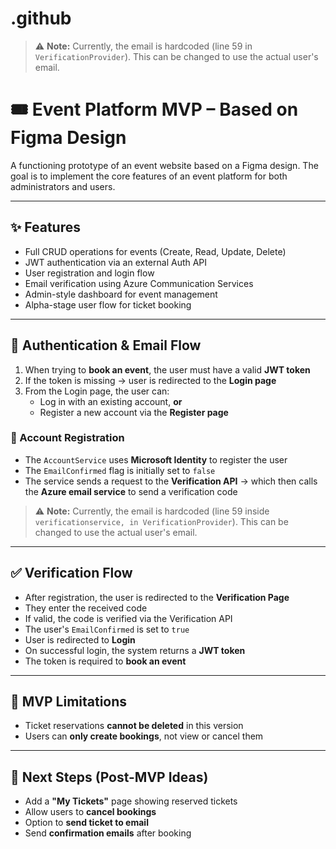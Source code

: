 # .github
> ⚠️ **Note:** Currently, the email is hardcoded (line 59 in `VerificationProvider`). This can be changed to use the actual user's email.
# 🎟️ Event Platform MVP – Based on Figma Design

A functioning prototype of an event website based on a Figma design. The goal is to implement the core features of an event platform for both administrators and users.

---

## ✨ Features

- Full CRUD operations for events (Create, Read, Update, Delete)  
- JWT authentication via an external Auth API  
- User registration and login flow  
- Email verification using Azure Communication Services  
- Admin-style dashboard for event management  
- Alpha-stage user flow for ticket booking

---

## 🔐 Authentication & Email Flow

1. When trying to **book an event**, the user must have a valid **JWT token**  
2. If the token is missing → user is redirected to the **Login page**  
3. From the Login page, the user can:
   - Log in with an existing account, **or**
   - Register a new account via the **Register page**

### 👤 Account Registration

- The `AccountService` uses **Microsoft Identity** to register the user  
- The `EmailConfirmed` flag is initially set to `false`  
- The service sends a request to the **Verification API** → which then calls the **Azure email service** to send a verification code  
> ⚠️ **Note:** Currently, the email is hardcoded (line 59 inside `verificationservice, in VerificationProvider`). This can be changed to use the actual user's email.

---

## ✅ Verification Flow

- After registration, the user is redirected to the **Verification Page**  
- They enter the received code  
- If valid, the code is verified via the Verification API  
- The user's `EmailConfirmed` is set to `true`  
- User is redirected to **Login**  
- On successful login, the system returns a **JWT token**  
- The token is required to **book an event**

---

## 🚫 MVP Limitations

- Ticket reservations **cannot be deleted** in this version  
- Users can **only create bookings**, not view or cancel them

---
## 🔮 Next Steps (Post-MVP Ideas)

- Add a **"My Tickets"** page showing reserved tickets  
- Allow users to **cancel bookings**  
- Option to **send ticket to email**  
- Send **confirmation emails** after booking


